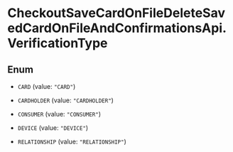# CheckoutSaveCardOnFileDeleteSavedCardOnFileAndConfirmationsApi.VerificationType

## Enum


* `CARD` (value: `"CARD"`)

* `CARDHOLDER` (value: `"CARDHOLDER"`)

* `CONSUMER` (value: `"CONSUMER"`)

* `DEVICE` (value: `"DEVICE"`)

* `RELATIONSHIP` (value: `"RELATIONSHIP"`)


